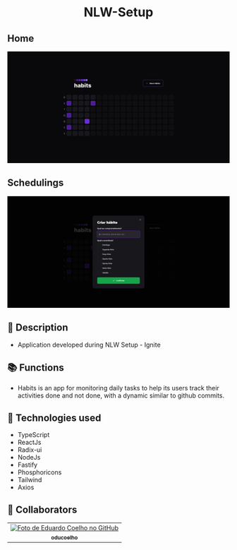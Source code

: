 <h1 align="center">NLW-Setup</h1>

<h2>Home</h2>
<img src="https://github.com/oducoelho/NLW-Setup/blob/master/images/habits.JPG"/>
<h2>Schedulings</h2>
<img src="https://github.com/oducoelho/NLW-Setup/blob/master/images/new%20habit.JPG"/>

## :memo: Description
* Application developed during NLW Setup - Ignite
## :books: Functions
* Habits is an app for monitoring daily tasks to help its users track their activities done and not done, with a dynamic similar to github commits.
## :wrench: Technologies used

* TypeScript
* ReactJs
* Radix-ui
* NodeJs
* Fastify
* Phosphoricons
* Tailwind
* Axios

## :handshake: Collaborators
<table>
  <tr>
    <td align="center">
      <a href="http://github.com/oducoelho">
        <img src="https://avatars.githubusercontent.com/u/104034703?v=4" width="100px;" alt="Foto de Eduardo Coelho no GitHub"/><br>
        <sub>
          <b>oducoelho</b>
        </sub>
      </a>
    </td>
